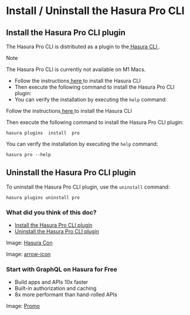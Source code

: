 # Install / Uninstall the Hasura Pro CLI

## Install the Hasura Pro CLI plugin​

The Hasura Pro CLI is distributed as a plugin to the[ Hasura CLI ](https://hasura.io/docs/latest/hasura-cli/overview/).

Note

The Hasura Pro CLI is currently not available on M1 Macs.

- Follow the instructions[ here ](https://hasura.io/docs/latest/hasura-cli/install-hasura-cli/)to install the Hasura CLI
- Then execute the following command to install the Hasura Pro CLI plugin:
- You can verify the installation by executing the `help` command:


Follow the instructions[ here ](https://hasura.io/docs/latest/hasura-cli/install-hasura-cli/)to install the Hasura CLI

Then execute the following command to install the Hasura Pro CLI plugin:

`hasura plugins  install  pro`

You can verify the installation by executing the `help` command:

`hasura pro --help`

## Uninstall the Hasura Pro CLI plugin​

To uninstall the Hasura Pro CLI plugin, use the `uninstall` command:

`hasura plugins uninstall pro`

### What did you think of this doc?

- [ Install the Hasura Pro CLI plugin ](https://hasura.io/docs/latest/hasura-cli/pro-cli/installing-uninstalling/#install-the-hasura-pro-cli-plugin)
- [ Uninstall the Hasura Pro CLI plugin ](https://hasura.io/docs/latest/hasura-cli/pro-cli/installing-uninstalling/#uninstall-the-hasura-pro-cli-plugin)


Image: [ Hasura Con ](https://res.cloudinary.com/dh8fp23nd/image/upload/v1686154570/hasura-con-2023/has-con-light-date_r2a2ud.png)

Image: [ arrow-icon ](https://res.cloudinary.com/dh8fp23nd/image/upload/v1683723549/main-web/chevron-right_ldbi7d.png)

### Start with GraphQL on Hasura for Free

- Build apps and APIs 10x faster
- Built-in authorization and caching
- 8x more performant than hand-rolled APIs


Image: [ Promo ](https://hasura.io/docs/assets/images/hasura-free-ff60e409244e0ea12b5a3045d1a9096b.png)